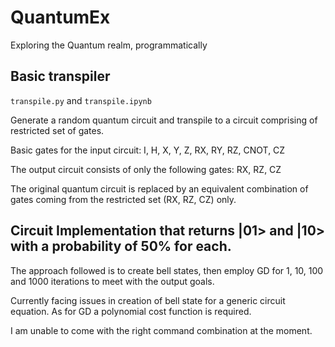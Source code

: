 # QuantumEx
Exploring the Quantum realm, programmatically

## Basic transpiler
`transpile.py` and `transpile.ipynb`

Generate a random quantum circuit and transpile to a circuit comprising of restricted set of gates.

Basic gates for the input circuit: I, H, X, Y, Z, RX, RY, RZ, CNOT, CZ

The output circuit consists of only the following gates: RX, RZ, CZ

The original quantum circuit is replaced by an equivalent combination of gates coming from the restricted set (RX, RZ, CZ) only.



## Circuit Implementation that returns |01> and |10> with a probability of 50% for each.

The approach followed is to create bell states, then employ GD for 1, 10, 100 and 1000 iterations to meet with the output goals.

Currently facing issues in creation of bell state for a generic circuit equation. As for GD a polynomial cost function is required.

I am unable to come with the right command combination at the moment.
